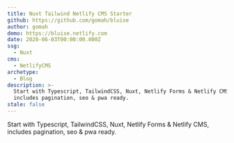 ```yaml
---
title: Nuxt Tailwind Netlify CMS Starter
github: https://github.com/gomah/bluise
author: gomah
demo: https://bluise.netlify.com
date: 2020-06-03T00:00:00.000Z
ssg:
  - Nuxt
cms:
  - NetlifyCMS
archetype:
  - Blog
description: >-
  Start with Typescript, TailwindCSS, Nuxt, Netlify Forms & Netlify CMS,
  includes pagination, seo & pwa ready.
stale: false
---
```


Start with Typescript, TailwindCSS, Nuxt, Netlify Forms & Netlify CMS, includes pagination, seo & pwa ready.
